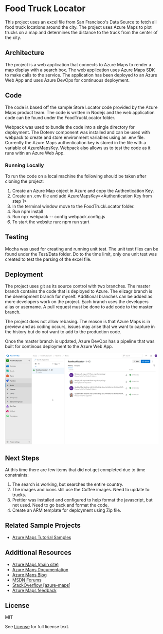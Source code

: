# Food Truck Locator #

This project uses an excel file from San Francisco's Data Source to fetch all food truck locations around the city.  The project uses Azure Maps to plot trucks on a map and determines the distance to the truck from the center of the city.

## Architecture ##

The project is a web application that connects to Azure Maps to render a map display with a search box.  The web application uses Azure Maps SDK to make calls to the service.  The application has been deployed to an Azure Web App and uses Azure DevOps for continuous deployment.

## Code ##

The code is based off the sample Store Locator code provided by the Azure Maps product team.  The code is written in Nodejs and the web application code can be found under the FoodTruckLocator folder.

Webpack was used to bundle the code into a single directory for deployment.  The Dotenv component was installed and can be used with webpack to create and store environment variables using an .env file.  Currently the Azure Maps authentication key is stored in the file with a variable of AzureMapsKey.  Webpack also allows us to test the code as it runs witin an Azure Web App.

### Running Locally ###

To run the code on a local machine the following should be taken after cloning the project:

1. Create an Azure Map object in Azure and copy the Authentication Key.
2. Create an .env file and add AzureMapsKey=<Authentication Key from step 1>
3. In the terminal window move to the FoodTruckLocator folder.
4. Run npm install
5. Run npx webpack -- config webpack.config.js
6. To start the website run: npm run start

## Testing ##

Mocha was used for creating and running unit test.  The unit test files can be found under the Test/Data folder.  Do to the time limit, only one unit test was created to test the parsing of the excel file.

## Deployment ##

The project uses git as its source control with two branches.  The master branch contains the code that is deployed to Azure.  The elizagr branch is the development branch for myself.  Additional branches can be added as more developers work on the project.  Each branch uses the developers alias or username.  A pull request must be done to add code to the master branch.

The project does not allow rebasing.  The reason is that Azure Maps is in preview and as coding occurs, issues may arise that we want to capture in the history but do not want to add to the production code.  

Once the master branch is updated, Azure DevOps has a pipeline that was built for continous deployment to the Azure Web App.

![Azure DevOps](devops.png "Azure DevOps")

## Next Steps ##

At this time there are few items that did not get completed due to time constraints:

1. The search is working, but searches the entire country.
2. The images and icons still use the Coffee images. Need to update to trucks.
3. Prettier was installed and configured to help format the javascript, but not used.  Need to go back and format the code.
4. Create an ARM template for deployment using Zip file.


## Related Sample Projects ##

* [Azure Maps Tutorial Samples](https://github.com/Azure-Samples/azure-maps-samples/tree/master/src)

## Additional Resources ##

* [Azure Maps (main site)](https://azure.com/maps)
* [Azure Maps Documentation](https://docs.microsoft.com/azure/azure-maps/index)
* [Azure Maps Blog](https://azure.microsoft.com/blog/topics/azure-maps/)
* [MSDN Forums](https://social.msdn.microsoft.com/Forums/en-US/home?forum=azurelbs)
* [StackOverflow [azure-maps]](https://stackoverflow.com/questions/tagged/azure-maps)
* [Azure Maps feedback](https://feedback.azure.com/forums/909172-azure-maps)

## License ##

MIT
 
See [License](LICENSE.md) for full license text.
